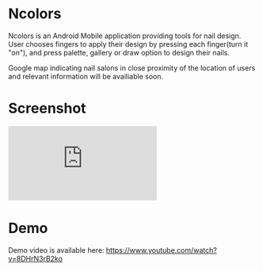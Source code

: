 # Ncolors  
Ncolors is an Android Mobile application providing tools for nail design.  
User chooses fingers to apply their design by pressing each finger(turn it "on"), and press palette, gallery or draw option to design their nails.

Google map indicating nail salons in close proximity of the location of users and relevant information will be availiable soon.  

# Screenshot
![Screenshot](https://github.com/daeunnpark/Ncolors/files/1989158/Ncolors.-.screenshot.1.pdf)

# Demo 
Demo video is available here: https://www.youtube.com/watch?v=8DHrN3rB2ko


